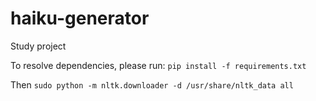 haiku-generator
===============

Study project

To resolve dependencies, please run:
`pip install -f requirements.txt`

Then `sudo python -m nltk.downloader -d /usr/share/nltk_data all`
